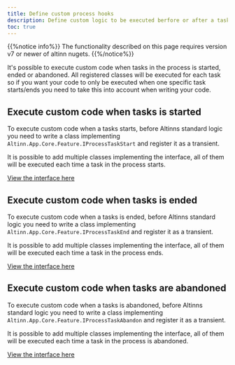 ```yaml
---
title: Define custom process hooks
description: Define custom logic to be executed berfore or after a task is started/ended
toc: true
---
```


{{%notice info%}}
The functionality described on this page requires version v7 or newer of altinn nugets.
{{%/notice%}}

It's possible to execute custom code when tasks in the process is started, ended or abandoned.
All registered classes will be executed for each task so if you want your code to only be executed when one specific
task starts/ends you need to take this into account when writing your code.

## Execute custom code when tasks is started

To execute custom code when a tasks starts, before Altinns standard logic you need to write a class implementing `Altinn.App.Core.Feature.IProcessTaskStart` and register it as a transient.

It is possible to add multiple classes implementing the interface, all of them will be executed each time a task in the process starts.

[View the interface here](https://github.com/Altinn/app-lib-dotnet/blob/main/src/Altinn.App.Core/Features/IProcessTaskStart.cs)

## Execute custom code when tasks is ended

To execute custom code when a tasks is ended, before Altinns standard logic you need to write a class implementing `Altinn.App.Core.Feature.IProcessTaskEnd` and register it as a transient.

It is possible to add multiple classes implementing the interface, all of them will be executed each time a task in the process ends.

[View the interface here](https://github.com/Altinn/app-lib-dotnet/blob/main/src/Altinn.App.Core/Features/IProcessTaskEnd.cs)

## Execute custom code when tasks are abandoned

To execute custom code when a tasks is abandoned, before Altinns standard logic you need to write a class
implementing `Altinn.App.Core.Feature.IProcessTaskAbandon` and register it as a transient.

It is possible to add multiple classes implementing the interface, all of them will be executed each time a task in the
process is abandoned.

[View the interface here](https://github.com/Altinn/app-lib-dotnet/blob/main/src/Altinn.App.Core/Features/IProcessTaskAbandon.cs)
